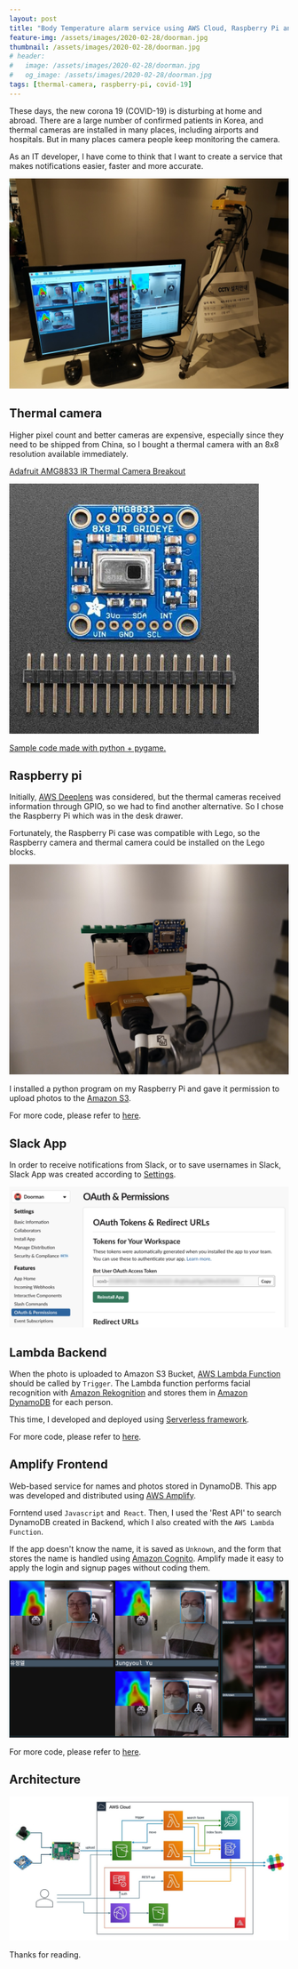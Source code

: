 ```yaml
---
layout: post
title: "Body Temperature alarm service using AWS Cloud, Raspberry Pi and Thermal camera"
feature-img: /assets/images/2020-02-28/doorman.jpg
thumbnail: /assets/images/2020-02-28/doorman.jpg
# header:
#   image: /assets/images/2020-02-28/doorman.jpg
#   og_image: /assets/images/2020-02-28/doorman.jpg
tags: [thermal-camera, raspberry-pi, covid-19]
---
```


These days, the new corona 19 (COVID-19) is disturbing at home and abroad. There are a large number of confirmed patients in Korea, and thermal cameras are installed in many places, including airports and hospitals. But in many places camera people keep monitoring the camera.

As an IT developer, I have come to think that I want to create a service that makes notifications easier, faster and more accurate.

![doorman](/assets/images/2020-02-28/doorman.jpg)

## Thermal camera

Higher pixel count and better cameras are expensive, especially since they need to be shipped from China, so I bought a thermal camera with an 8x8 resolution available immediately.

[Adafruit AMG8833 IR Thermal Camera Breakout](https://www.adafruit.com/product/3538)

![amg8833](/assets/images/2020-02-28/amg8833.jpg)

[Sample code made with python + pygame.](https://learn.adafruit.com/adafruit-amg8833-8x8-thermal-camera-sensor/raspberry-pi-thermal-camera)

## Raspberry pi

Initially, [AWS Deeplens](https://aws.amazon.com/ko/deeplens/) was considered, but the thermal cameras received information through GPIO, so we had to find another alternative. So I chose the Raspberry Pi which was in the desk drawer.

Fortunately, the Raspberry Pi case was compatible with Lego, so the Raspberry camera and thermal camera could be installed on the Lego blocks.

![raspberrypi](/assets/images/2020-02-28/raspberrypi.jpg)

I installed a python program on my Raspberry Pi and gave it permission to upload photos to the [Amazon S3](https://aws.amazon.com/ko/s3/).

For more code, please refer to [here](https://github.com/nalbam/rpi-doorman).

## Slack App

In order to receive notifications from Slack, or to save usernames in Slack, Slack App was created according to [Settings](https://github.com/nalbam/deeplens-doorman/blob/master/README-slack.md).

![slack-04](/assets/images/2020-02-28/slack-04.png)

## Lambda Backend

When the photo is uploaded to Amazon S3 Bucket, [AWS Lambda Function](https://aws.amazon.com/ko/lambda/) should be called by `Trigger`.
The Lambda function performs facial recognition with [Amazon Rekognition](https://aws.amazon.com/ko/rekognition/) and stores them in [Amazon DynamoDB](https://aws.amazon.com/ko/dynamodb/) for each person.

This time, I developed and deployed using [Serverless framework](https://serverless.com/).

For more code, please refer to [here](https://github.com/nalbam/deeplens-doorman-backend).

## Amplify Frontend

Web-based service for names and photos stored in DynamoDB.
This app was developed and distributed using [AWS Amplify](https://aws.amazon.com/ko/amplify/).

Forntend used `Javascript` and` React`.
Then, I used the 'Rest API' to search DynamoDB created in Backend, which I also created with the `AWS Lambda Function`.

If the app doesn't know the name, it is saved as `Unknown`, and the form that stores the name is handled using [Amazon Cognito](https://aws.amazon.com/ko/cognito/). Amplify made it easy to apply the login and signup pages without coding them.

![doorman-web](/assets/images/2020-02-28/doorman-web.jpg)

For more code, please refer to [here](https://github.com/nalbam/doorman).

## Architecture

![doorman-arch](/assets/images/2020-02-28/doorman-arch.jpg)

Thanks for reading.
